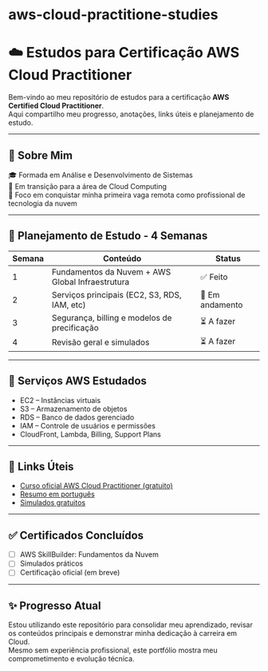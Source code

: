 # aws-cloud-practitione-studies
# ☁️ Estudos para Certificação AWS Cloud Practitioner

Bem-vindo ao meu repositório de estudos para a certificação **AWS Certified Cloud Practitioner**.  
Aqui compartilho meu progresso, anotações, links úteis e planejamento de estudo.

---

## 📌 Sobre Mim

🎓 Formada em Análise e Desenvolvimento de Sistemas  
📍 Em transição para a área de Cloud Computing  
🚀 Foco em conquistar minha primeira vaga remota como profissional de tecnologia da nuvem

---

## 📆 Planejamento de Estudo - 4 Semanas

| Semana | Conteúdo                           | Status   |
|--------|------------------------------------|----------|
| 1      | Fundamentos da Nuvem + AWS Global Infraestrutura | ✅ Feito |
| 2      | Serviços principais (EC2, S3, RDS, IAM, etc)      | 🔄 Em andamento |
| 3      | Segurança, billing e modelos de precificação      | ⏳ A fazer |
| 4      | Revisão geral e simulados                        | ⏳ A fazer |

---

## 🧠 Serviços AWS Estudados

- EC2 – Instâncias virtuais
- S3 – Armazenamento de objetos
- RDS – Banco de dados gerenciado
- IAM – Controle de usuários e permissões
- CloudFront, Lambda, Billing, Support Plans

---

## 📎 Links Úteis

- [Curso oficial AWS Cloud Practitioner (gratuito)](https://explore.skillbuilder.aws/learn/course/134/aws-cloud-practitioner-essentials)
- [Resumo em português](https://github.com/dgomesbr/aws-cloud-practitioner)
- [Simulados gratuitos](https://tutorialsdojo.com/aws-certified-cloud-practitioner/)

---

## ✅ Certificados Concluídos

- [ ] AWS SkillBuilder: Fundamentos da Nuvem
- [ ] Simulados práticos
- [ ] Certificação oficial (em breve)

---

## ✨ Progresso Atual

Estou utilizando este repositório para consolidar meu aprendizado, revisar os conteúdos principais e demonstrar minha dedicação à carreira em Cloud.  
Mesmo sem experiência profissional, este portfólio mostra meu comprometimento e evolução técnica.
